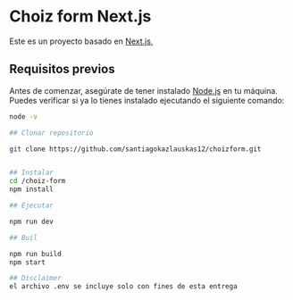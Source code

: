 # Choiz form Next.js

Este es un proyecto basado en [Next.js](https://nextjs.org/),

## Requisitos previos

Antes de comenzar, asegúrate de tener instalado [Node.js](https://nodejs.org/) en tu máquina. Puedes verificar si ya lo tienes instalado ejecutando el siguiente comando:

```bash
node -v

## Clonar repositorio

git clone https://github.com/santiagokazlauskas12/choizform.git


## Instalar
cd /choiz-form
npm install

## Ejecutar

npm run dev

## Buil

npm run build
npm start

## Disclaimer
el archivo .env se incluye solo con fines de esta entrega
```

